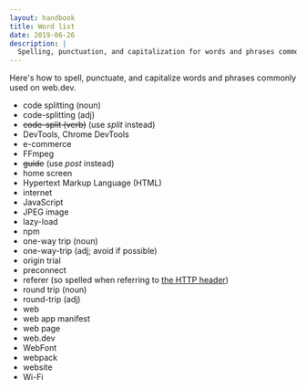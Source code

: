 ```yaml
---
layout: handbook
title: Word list
date: 2019-06-26
description: |
  Spelling, punctuation, and capitalization for words and phrases commonly used on web.dev.
---
```


Here's how to spell, punctuate, and capitalize words and phrases commonly used on web.dev.
* code splitting (noun)
* code-splitting (adj)
* ~~code-split (verb)~~ (use _split_ instead)
* DevTools, Chrome DevTools
* e-commerce
* FFmpeg
* ~~guide~~ (use _post_ instead)
* home screen
* Hypertext Markup Language (HTML)
* internet
* JavaScript
* JPEG image
* lazy-load
* npm
* one-way trip (noun)
* one-way-trip (adj; avoid if possible)
* origin trial
* preconnect
* referer (so spelled when referring to [the HTTP header](https://tools.ietf.org/html/rfc7231#section-5.5.2))
* round trip (noun)
* round-trip (adj)
* web
* web app manifest
* web page
* web.dev
* WebFont
* webpack
* website
* Wi-Fi
